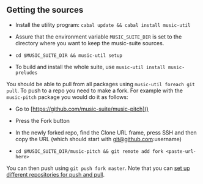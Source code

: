 
## Getting the sources

- Install the utility program: `cabal update && cabal install music-util`

- Assure that the environment variable `MUSIC_SUITE_DIR` is set to the directory where you want to keep the music-suite sources.

- `cd $MUSIC_SUITE_DIR && music-util setup`

- To build and install the whole suite, use `music-util install music-preludes`

You should be able to pull from all packages using `music-util foreach git pull`. To push to a repo you need to make a fork. For example with the `music-pitch` package you would do it as follows:

- Go to [https://github.com/music-suite/music-pitch]()

- Press the Fork button

- In the newly forked repo, find the Clone URL frame, press SSH and then copy the URL 
(which should start with git@github.com:username)

- `cd $MUSIC_SUITE_DIR/music-pitch && git remote add fork <paste-url-here>`

You can then push using `git push fork master`. Note that you can [set up different repositories for push and pull](http://sleepycoders.blogspot.se/2012/05/different-git-push-pullfetch-urls.html).